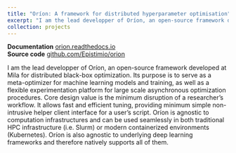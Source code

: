 ```yaml
---
title: "Oríon: A framework for distributed hyperparameter optimisation"
excerpt: "I am the lead developper of Oríon, an open-source framework developed at Mila for distributed black-box optimization. Its purpose is to serve as a meta-optimizer for machine learning models and training, as well as a flexible experimentation platform for large scale asynchronous optimization procedures."
collection: projects
---
```


<b>Documentation</b> [orion.readthedocs.io](https://orion.readthedocs.io) <br/>
<b>Source code</b> [github.com/Epistimio/orion](https://github.com/Epistimio/orion)

I am the lead developper of Oríon, an open-source framework developed at Mila for distributed
black-box optimization. Its purpose is to serve as a meta-optimizer for machine learning models and
training, as well as a flexible experimentation platform for large scale asynchronous optimization
procedures. Core design value is the minimum disruption of a researcher’s workflow. It allows fast
and efficient tuning, providing minimum simple non-intrusive helper client interface for a user’s
script. Oríon is agnostic to computation infrastructures and can be used seamlessly in both
traditional HPC infrastructure (i.e. Slurm) or modern containerized environments (Kubernetes).
Oríon is also agnostic to underlying deep learning frameworks and therefore natively supports all
of them.
